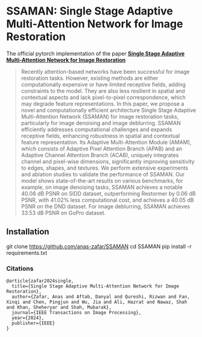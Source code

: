 # SSAMAN: Single Stage Adaptive Multi-Attention Network for Image Restoration
The official pytorch implementation of the paper **[Single Stage Adaptive Multi-Attention Network for Image Restoration](https://ieeexplore.ieee.org/abstract/document/10495777)**

>Recently attention-based networks have been successful for image restoration tasks. However, existing methods are either computationally expensive or have limited receptive fields, adding constraints to the model. They are also less resilient in spatial and contextual aspects and lack pixel-to-pixel correspondence, which may degrade feature representations. In this paper, we propose a novel and computationally efficient architecture Single Stage Adaptive Multi-Attention Network (SSAMAN) for image restoration tasks, particularly for image denoising and image deblurring. SSAMAN efficiently addresses computational challenges and expands receptive fields, enhancing robustness in spatial and contextual feature representation. Its Adaptive Multi-Attention Module (AMAM), which consists of Adaptive Pixel Attention Branch (APAB) and an Adaptive Channel Attention Branch (ACAB), uniquely integrates channel and pixel-wise dimensions, significantly improving sensitivity to edges, shapes, and textures. We perform extensive experiments and ablation studies to validate the performance of SSAMAN. Our model shows state-of-the-art results on various benchmarks, for example, on image denoising tasks, SSAMAN achieves a notable 40.08 dB PSNR on SIDD dataset, outperforming Restormer by 0.06 dB PSNR, with 41.02% less computational cost, and achieves a 40.05 dB PSNR on the DND dataset. For image deblurring, SSAMAN achieves 33.53 dB PSNR on GoPro dataset.



## Installation
git clone https://github.com/anas-zafar/SSAMAN
cd SSAMAN
pip install -r requirements.txt

### Citations
```
@article{zafar2024single,
  title={Single Stage Adaptive Multi-Attention Network for Image Restoration},
  author={Zafar, Anas and Aftab, Danyal and Qureshi, Rizwan and Fan, Xinqi and Chen, Pingjun and Wu, Jia and Ali, Hazrat and Nawaz, Shah and Khan, Sheheryar and Shah, Mubarak},
  journal={IEEE Transactions on Image Processing},
  year={2024},
  publisher={IEEE}
}
```
